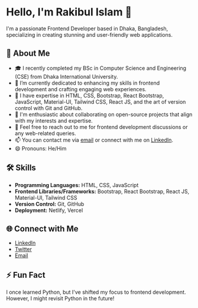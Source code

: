 # Hello, I'm Rakibul Islam 👋

I'm a passionate Frontend Developer based in Dhaka, Bangladesh, specializing in creating stunning and user-friendly web applications.

## 🚀 About Me

- 🎓  I recently completed my BSc in Computer Science and Engineering (CSE) from Dhaka International University.
- 🔭 I’m currently dedicated to enhancing my skills in frontend development and crafting engaging web experiences.
- 🌱 I have expertise in HTML, CSS, Bootstrap, React Bootstrap, JavaScript, Material-UI, Tailwind CSS, React JS, and the art of version control with Git and GitHub.
- 👯 I'm enthusiastic about collaborating on open-source projects that align with my interests and expertise.
- 💬 Feel free to reach out to me for frontend development discussions or any web-related queries.
- 📫 You can contact me via [email](mailto:rjspyk5@gmail.com) or connect with me on [LinkedIn](https://www.linkedin.com/in/rakibul-islam-7859a0152).
- 😄 Pronouns: He/Him

## 🛠️ Skills

- **Programming Languages:** HTML, CSS, JavaScript
- **Frontend Libraries/Frameworks:** Bootstrap, React Bootstrap, React JS, Material-UI, Tailwind CSS
- **Version Control:** Git, GitHub
- **Deployment:** Netlify, Vercel


## 🌐 Connect with Me

- [LinkedIn](https://www.linkedin.com/in/rakibul-islam-7859a0152)
- [Twitter](https://x.com/imrakibul9?t=yaAUBjcglWFvwl177Y-3EA&s=09)
- [Email](mailto:rjspyk5@gmail.com)

## ⚡ Fun Fact

I once learned Python, but I've shifted my focus to frontend development. However, I might revisit Python in the future!

